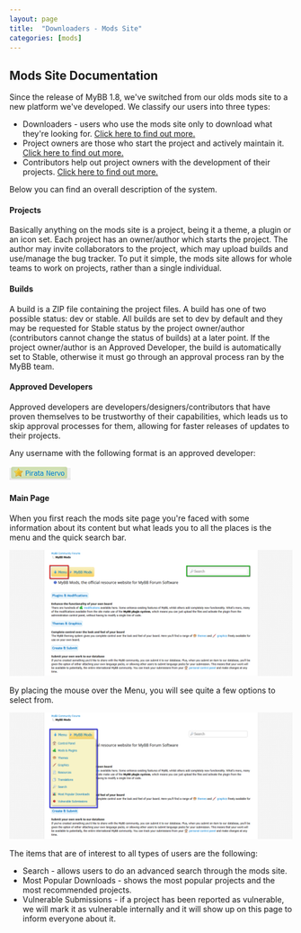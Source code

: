 ```yaml
---
layout: page
title:  "Downloaders - Mods Site"
categories: [mods]
---
```


## Mods Site Documentation

Since the release of MyBB 1.8, we've switched from our olds mods site to a new platform we've developed.
We classify our users into three types:
- Downloaders - users who use the mods site only to download what they're looking for. [Click here to find out more.](http://docs.mybb.com/mods/downloaders)
- Project owners are those who start the project and actively maintain it. [Click here to find out more.](http://docs.mybb.com/mods/owners)
- Contributors help out project owners with the development of their projects. [Click here to find out more.](http://docs.mybb.com/mods/contributors)

Below you can find an overall description of the system.

#### Projects
Basically anything on the mods site is a project, being it a theme, a plugin or an icon set. Each project has an owner/author which starts the project.
The author may invite collaborators to the project, which may upload builds and use/manage the bug tracker. To put it simple, the mods site allows for whole teams to work on projects, rather than a single individual.

#### Builds
A build is a ZIP file containing the project files. A build has one of two possible status: dev or stable.
All builds are set to dev by default and they may be requested for Stable status by the project owner/author (contributors cannot change the status of builds) at a later point. If the project owner/author is an Approved Developer, the build is automatically set to Stable, otherwise it must go through an approval process ran by the MyBB team.

#### Approved Developers
Approved developers are developers/designers/contributors that have proven themselves to be trustworthy of their capabilities, which leads us to skip approval processes for them, allowing for faster releases of updates to their projects.

Any username with the following format is an approved developer:

[![Approved Developer](/assets/images/mods/approved_developer.png)](/assets/images/mods/approved_developer.png)

#### Main Page
When you first reach the mods site page you're faced with some information about its content but what leads you to all the places is the menu and the quick search bar.

[![Menu and Search](/assets/images/mods/index1.png)](/assets/images/mods/index1.png)

By placing the mouse over the Menu, you will see quite a few options to select from.

[![Menu Options](/assets/images/mods/index2.png)](/assets/images/mods/index2.png)

The items that are of interest to all types of users are the following:
* Search - allows users to do an advanced search through the mods site.
* Most Popular Downloads - shows the most popular projects and the most recommended projects.
* Vulnerable Submissions - if a project has been reported as vulnerable, we will mark it as vulnerable internally and it will show up on this page to inform everyone about it.
